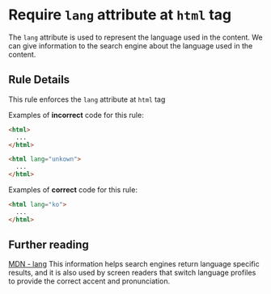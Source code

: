 # Require `lang` attribute at `html` tag

The `lang` attribute is used to represent the language used in the content.
We can give information to the search engine about the language used in the content.

## Rule Details

This rule enforces the `lang` attribute at `html` tag

Examples of **incorrect** code for this rule:

```html
<html>
  ...
</html>

<html lang="unkown">
  ...
</html>
```

Examples of **correct** code for this rule:

```html
<html lang="ko">
  ...
</html>
```

## Further reading

[MDN - lang](https://developer.mozilla.org/ko/docs/Web/HTML/Global_attributes/lang)
This information helps search engines return language specific results, and it is also used by screen readers that switch language profiles to provide the correct accent and pronunciation.